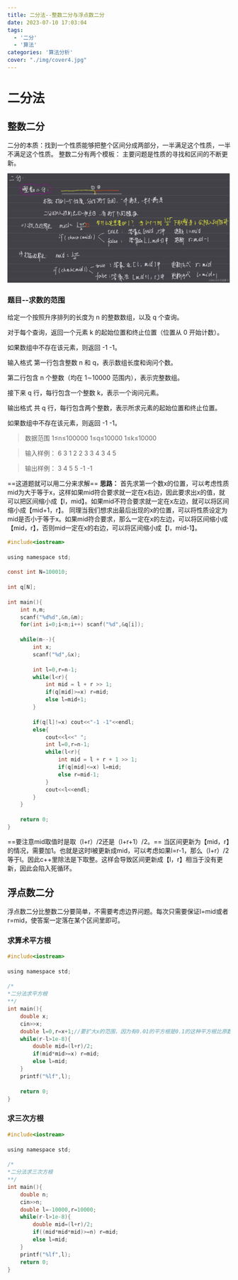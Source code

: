 ```yaml
---
title: 二分法--整数二分与浮点数二分
date: 2023-07-10 17:03:04
tags: 
  - '二分'
  - '算法'
categories: '算法分析'
cover: "./img/cover4.jpg"
---
```


#  二分法
## 整数二分
二分的本质：找到一个性质能够把整个区间分成两部分，一半满足这个性质，一半不满足这个性质。
整数二分有两个模板：
主要问题是性质的寻找和区间的不断更新。

![](dichotomy/img1.png)
### 题目--求数的范围
给定一个按照升序排列的长度为 n 的整数数组，以及 q 个查询。

对于每个查询，返回一个元素 k 的起始位置和终止位置（位置从 0 开始计数）。

如果数组中不存在该元素，则返回 -1 -1。

输入格式
第一行包含整数 n 和 q，表示数组长度和询问个数。

第二行包含 n 个整数（均在 1∼10000 范围内），表示完整数组。

接下来 q 行，每行包含一个整数 k，表示一个询问元素。

输出格式
共 q 行，每行包含两个整数，表示所求元素的起始位置和终止位置。

如果数组中不存在该元素，则返回 -1 -1。

>数据范围
1≤n≤100000
1≤q≤10000
1≤k≤10000

>输入样例：
6 3
1 2 2 3 3 4
3
4
5

>输出样例：
3 4
5 5
-1 -1

==这道题就可以用二分来求解==
**思路：**
首先求第一个数x的位置，可以考虑性质mid为大于等于x，这样如果mid符合要求就一定在x右边，因此要求出x的值，就可以把区间缩小成【l，mid】。如果mid不符合要求就一定在x左边，就可以将区间缩小成【mid+1，r】。
同理当我们想求出最后出现的x的位置，可以将性质设定为mid是否小于等于x。如果mid符合要求，那么一定在x的左边，可以将区间缩小成【mid，r】，否则mid一定在x的右边，可以将区间缩小成【l，mid-1】。

```c
#include<iostream>

using namespace std;

const int N=100010;

int q[N];

int main(){
    int n,m;
    scanf("%d%d",&n,&m);
    for(int i=0;i<n;i++) scanf("%d",&q[i]);
    
    while(m--){
        int x;
        scanf("%d",&x);
        
        int l=0,r=n-1;
        while(l<r){
            int mid = l + r >> 1;
            if(q[mid]>=x) r=mid;
            else l=mid+1;
        }
        
        if(q[l]!=x) cout<<"-1 -1"<<endl;
        else{
            cout<<l<<" ";
            int l=0,r=n-1;
            while(l<r){
                int mid = l + r + 1 >> 1;
                if(q[mid]<=x) l=mid;
                else r=mid-1;
            }
            cout<<l<<endl;
        }
    }
    
    return 0;
}
```
==要注意mid取值时是取（l+r）/2还是（l+r+1）/2。==
当区间更新为【mid，r】的情况，需要加1。也就是这时l被更新成mid，可以考虑如果l=r-1，那么（l+r）/2等于l。因此c++里除法是下取整。这样会导致区间更新成【l，r】相当于没有更新，因此会陷入死循环。


## 浮点数二分
浮点数二分比整数二分要简单，不需要考虑边界问题。每次只需要保证l=mid或者r=mid，使答案一定落在某个区间里即可。
### 求算术平方根

```c
#include<iostream>

using namespace std;

/*
*二分法求平方根
**/
int main(){
    double x;
    cin>>x;
    double l=0,r=x+1;//要扩大x的范围，因为有0.01的平方根是0.1的这种平方根比原数大的情况
    while(r-l>1e-8){
        double mid=(l+r)/2;
        if(mid*mid>=x) r=mid;
        else l=mid;
    }
    printf("%lf",l);
    
    return 0;
}
```
### 求三次方根

```c
#include<iostream>

using namespace std;

/*
*二分法求三次方根
**/
int main(){
    double n;
    cin>>n;
    double l=-10000,r=10000;
    while(r-l>1e-8){
        double mid=(l+r)/2;
        if((mid*mid*mid)>=n) r=mid;
        else l=mid;
    }
    printf("%lf",l);
    return 0;
}
```
